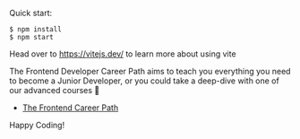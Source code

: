 
Quick start:

```
$ npm install
$ npm start
````

Head over to https://vitejs.dev/ to learn more about using vite

The Frontend Developer Career Path aims to teach you everything you need to become a Junior Developer, or you could take a deep-dive with one of our advanced courses 🚀

- [The Frontend Career Path](https://scrimba.com/learn/frontend)


Happy Coding!
